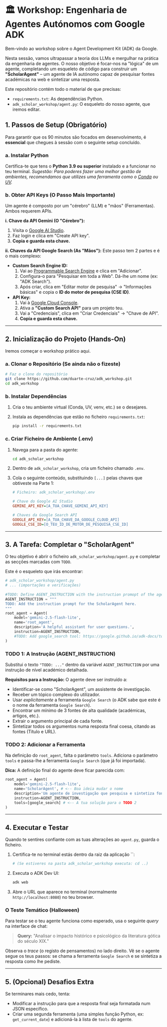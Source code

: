 # 🏛️ Workshop: Engenharia de Agentes Autónomos com Google ADK

Bem-vindo ao workshop sobre o Agent Development Kit (ADK) da Google.

Nesta sessão, vamos ultrapassar a teoria dos LLMs e mergulhar na prática da engenharia de agentes. O nosso objetivo é focar-nos na "lógica" de um agente, completando um esqueleto de código para construir um **"ScholarAgent"** – um agente de IA autónomo capaz de pesquisar fontes académicas na web e sintetizar uma resposta.

Este repositório contém todo o material de que precisas:

  * `requirements.txt`: As dependências Python.
  * `adk_scholar_workshop/agent.py`: O esqueleto do nosso agente, que iremos editar.

## 1\. Passos de Setup (Obrigatório)

Para garantir que os 90 minutos são focados em desenvolvimento, é **essencial** que chegues à sessão com o seguinte setup concluído.

### a. Instalar Python

Certifica-te que tens o **Python 3.9 ou superior** instalado e a funcionar no teu terminal.
*Sugestão: Para poderes fazer uma melhor gestão de ambientes, recomendamos que utilizes uma ferramenta como o [Conda](https://docs.conda.io/en/latest/miniconda.html) ou [UV](https://github.com/astral-sh/uv).*

### b. Obter API Keys (O Passo Mais Importante)

Um agente é composto por um "cérebro" (LLM) e "mãos" (Ferramentas). Ambos requerem APIs.

**i. Chave da API Gemini (O "Cérebro"):**

1.  Visita o [Google AI Studio](https://aistudio.google.com/app/apikey).
2.  Faz login e clica em "Create API key".
3.  **Copia e guarda esta chave.**

**ii. Chaves da API Google Search (As "Mãos"):**
Este passo tem 2 partes e é o mais complexo:

  * **Custom Search Engine ID:**
    1.  Vai ao [Programmable Search Engine](https://programmablesearchengine.google.com/) e clica em "Adicionar".
    2.  Configura-o para "Pesquisar em toda a Web". Dá-lhe um nome (ex: "ADK Search").
    3.  Após criar, clica em "Editar motor de pesquisa" -\> "Informações básicas" e copia o **ID do motor de pesquisa (CSE ID)**.
  * **API Key:**
    1.  Vai à [Google Cloud Console](https://console.cloud.google.com/apis/library/customsearch.googleapis.com).
    2.  Ativa a **"Custom Search API"** para um projeto teu.
    3.  Vai a "Credenciais", clica em "Criar Credenciais" -\> "Chave de API".
    4.  **Copia e guarda esta chave.**

-----

## 2\. Inicialização do Projeto (Hands-On)

Iremos começar o workshop prático aqui.

### a. Clonar o Repositório (Se ainda não o fizeste)

```bash
# Faz o clone do repositório
git clone https://github.com/duarte-cruz/adk_workshop.git
cd adk_workshop
```

### b. Instalar Dependências

1.  Cria o teu ambiente virtual (Conda, UV, venv, etc.) se o desejares.

2.  Instala as dependências que estão no ficheiro `requirements.txt`:

    ```bash
    pip install -r requirements.txt
    ```

### c. Criar Ficheiro de Ambiente (.env)

1.  Navega para a pasta do agente:

    ```bash
    cd adk_scholar_workshop
    ```

2.  Dentro de `adk_scholar_workshop`, cria um ficheiro chamado `.env`.

3.  Cola o seguinte conteúdo, substituindo `[...]` pelas chaves que obtiveste na Parte 1:

    ```ini
    # Ficheiro: adk_scholar_workshop/.env

    # Chave do Google AI Studio
    GEMINI_API_KEY=[A_TUA_CHAVE_GEMINI_API_KEY]

    # Chaves da Google Search API
    GOOGLE_API_KEY=[A_TUA_CHAVE_DA_GOOGLE_CLOUD_API]
    GOOGLE_CSE_ID=[O_TEU_ID_DE_MOTOR_DE_PESQUISA_CSE_ID]
    ```

-----

## 3\. A Tarefa: Completar o "ScholarAgent"

O teu objetivo é abrir o ficheiro `adk_scholar_workshop/agent.py` e completar as secções marcadas com `TODO`.

Este é o esqueleto que irás encontrar:

```python
# adk_scholar_workshop/agent.py
# ... (importações e verificações)
    
#TODO: Define AGENT_INSTRUCTION with the instruction promopt of the agent.
AGENT_INSTRUCTION = """
TODO: Add the instruction prompt for the ScholarAgent here.
"""
root_agent = Agent(
    model='gemini-2.5-flash-lite',
    name='root_agent',
    description='A helpful assistant for user questions.',
    instruction=AGENT_INSTRUCTION,
    #TODO: Add google_search tool: https://google.github.io/adk-docs/tools/built-in-tools/#google-search
)
```

### TODO 1: A Instrução (AGENT\_INSTRUCTION)

Substitui o texto `"TODO: ..."` dentro da variável `AGENT_INSTRUCTION` por uma instrução de nível académico detalhada.

**Requisitos para a Instrução:** O agente deve ser instruído a:

  * Identificar-se como "ScholarAgent", um assistente de investigação.
  * Receber um tópico complexo do utilizador.
  * Usar *explicitamente* a ferramenta `Google Search` (o ADK sabe que este é o nome da ferramenta `Google Search`).
  * Encontrar um mínimo de 3 fontes de alta qualidade (académicas, artigos, etc.).
  * Extrair o argumento principal de cada fonte.
  * Sintetizar todos os argumentos numa resposta final coesa, citando as fontes (Título e URL).

### TODO 2: Adicionar a Ferramenta

Na definição do `root_agent`, falta o parâmetro `tools`. Adiciona o parâmetro `tools` e passa-lhe a ferramenta `Google Search` (que já foi importada).

**Dica:** A definição final do agente deve ficar parecida com:

```python
root_agent = Agent(
    model='gemini-2.5-flash-lite',
    name='ScholarAgent', # <-- Boa ideia mudar o nome
    description='Um agente de investigação que pesquisa e sintetiza fontes.', # <-- E a descrição
    instruction=AGENT_INSTRUCTION,
    tools=[google_search] # <-- A tua solução para o TODO 2
)
```

-----

## 4\. Executar e Testar

Quando te sentires confiante com as tuas alterações ao `agent.py`, guarda o ficheiro.

1.  Certifica-te no terminal estás dentro da raiz da aplicação ``:
    ```bash
    # (Se estiveres na pasta adk_scholar_workshop executa: cd ..)
    ```
2.  Executa o ADK Dev UI:
    ```bash
    adk web
    ```
3.  Abre o URL que aparece no terminal (normalmente `http://localhost:8080`) no teu browser.

### O Teste Temático (Halloween)

Para testar se o teu agente funciona como esperado, usa o seguinte *query* na interface de chat:

> **Query:** "Analisar o impacto histórico e psicológico da literatura gótica do século XIX."

Observa o *trace* (o registo de pensamentos) no lado direito. Vê se o agente segue os teus passos: se chama a ferramenta `Google Search` e se sintetiza a resposta como lhe pediste.

-----

## 5\. (Opcional) Desafios Extra

Se terminares mais cedo, tenta:

  * Modificar a instrução para que a resposta final seja formatada num JSON específico.
  * Criar uma segunda ferramenta (uma simples função Python, ex: `get_current_date`) e adicioná-la à lista de `tools` do agente.